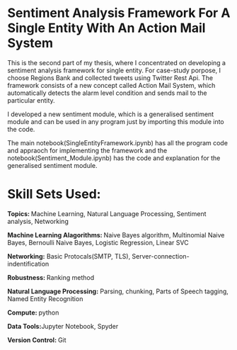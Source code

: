 # Sentiment Analysis Framework For A Single Entity With An Action Mail System

This is the second part of my thesis, where I concentrated on developing a sentiment analysis framework for single entity. For case-study porpose, I choose Regions Bank and collected tweets using Twitter Rest Api. The framework consists of a new concept called Action Mail System, which automatically detects the alarm level condition and sends mail to the particular entity.

I developed a new sentiment module, which is a generalised sentiment module and can be used in any program just by importing this module into the code.

The main notebook(SingleEntityFramework.ipynb) has all the program code and appraoch for implementing the framework and the notebook(Sentiment_Module.ipynb) has the code and explanation for the generalised sentiment module.

# Skill Sets Used:
<p><b> Topics: </b> Machine Learning, Natural Language Processing, Sentiment analysis, Networking</p>
<p><b> Machine Learning Alagorithms: </b> Naive Bayes algorithm, Multinomial Naive Bayes, Bernoulli Naive Bayes, Logistic Regression, Linear SVC</p>
<p><b> Networking:</b> Basic Protocals(SMTP, TLS), Server-connection-indentification </p>
<p><b> Robustness: </b>Ranking method</p>
<p><b> Natural Language Processing:</b> Parsing, chunking, Parts of Speech tagging, Named Entity Recognition</p>
<p><b> Compute: </b> python</p>
<p><b> Data Tools:</b>Jupyter Notebook, Spyder</p>
<p><b> Version Control: </b> Git</p>